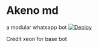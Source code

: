 # Akeno md
 a modular whatsapp bot
[![Deploy](https://www.herokucdn.com/deploy/button.svg)](https://heroku.com/deploy?template=https://github.com/Guru322/Akeno-md/)





Credit xeon for base bot
